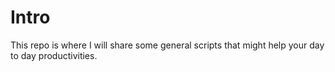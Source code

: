 # Intro

This repo is where I will share some general scripts that might help your day to day productivities. 
